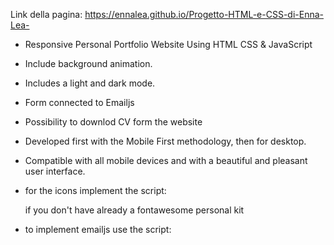 Link della pagina: 
https://ennalea.github.io/Progetto-HTML-e-CSS-di-Enna-Lea-

- Responsive Personal Portfolio Website Using HTML CSS & JavaScript
- Include background animation.
- Includes a light and dark mode.
- Form connected to Emailjs
- Possibility to downlod CV form the website
- Developed first with the Mobile First methodology, then for desktop.
- Compatible with all mobile devices and with a beautiful and pleasant user interface.

- for the icons implement the script:
    <script
      src="https://kit.fontawesome.com/896bcd03d1.js"
      crossorigin="anonymous"
    ></script>
    if you don't have already a fontawesome personal kit

- to implement emailjs use the script:
<script src="https://cdn.jsdelivr.net/npm/@emailjs/browser@3/dist/email.min.js"></script>
